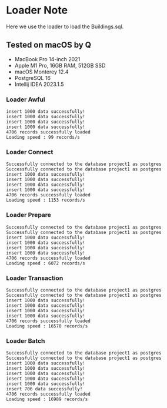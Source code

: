 # Loader Note

Here we use the loader to load the Buildings.sql.

## Tested on macOS by Q

- MacBook Pro 14-inch 2021
- Apple M1 Pro, 16GB RAM, 512GB SSD
- macOS Monterey 12.4
- PostgreSQL 16
- Intellij IDEA 2023.1.5

### Loader Awful

```agsl
insert 1000 data successfully!
insert 1000 data successfully!
insert 1000 data successfully!
insert 1000 data successfully!
4706 records successfully loaded
Loading speed : 99 records/s
```

### Loader Connect

```agsl
Successfully connected to the database project1 as postgres
Successfully connected to the database project1 as postgres
insert 1000 data successfully!
insert 1000 data successfully!
insert 1000 data successfully!
insert 1000 data successfully!
4706 records successfully loaded
Loading speed : 1153 records/s
```

### Loader Prepare

```agsl
Successfully connected to the database project1 as postgres
Successfully connected to the database project1 as postgres
insert 1000 data successfully!
insert 1000 data successfully!
insert 1000 data successfully!
insert 1000 data successfully!
4706 records successfully loaded
Loading speed : 6072 records/s
```

### Loader Transaction

```agsl
Successfully connected to the database project1 as postgres
Successfully connected to the database project1 as postgres
insert 1000 data successfully!
insert 1000 data successfully!
insert 1000 data successfully!
insert 1000 data successfully!
4706 records successfully loaded
Loading speed : 16570 records/s
```

### Loader Batch

```agsl
Successfully connected to the database project1 as postgres
Successfully connected to the database project1 as postgres
insert 1000 data successfully!
insert 1000 data successfully!
insert 1000 data successfully!
insert 1000 data successfully!
insert 1000 data successfully!
insert 706 data successfully!
4706 records successfully loaded
Loading speed : 16989 records/s
```